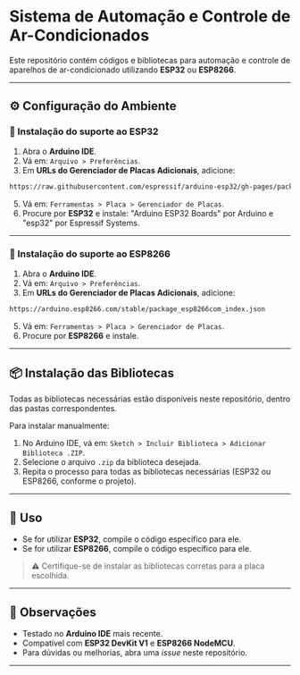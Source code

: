 # Sistema de Automação e Controle de Ar-Condicionados

Este repositório contém códigos e bibliotecas para automação e controle de aparelhos de ar-condicionado utilizando **ESP32** ou **ESP8266**.

---
## ⚙️ Configuração do Ambiente

### 🔹 Instalação do suporte ao ESP32
1. Abra o **Arduino IDE**.  
2. Vá em: `Arquivo > Preferências`.  
3. Em **URLs do Gerenciador de Placas Adicionais**, adicione:
```bash
https://raw.githubusercontent.com/espressif/arduino-esp32/gh-pages/package_esp32_index.json
```
5. Vá em: `Ferramentas > Placa > Gerenciador de Placas`.  
6. Procure por **ESP32** e instale: "Arduino ESP32 Boards" por Arduino e "esp32" por Espressif Systems.

---

### 🔹 Instalação do suporte ao ESP8266
1. Abra o **Arduino IDE**.  
2. Vá em: `Arquivo > Preferências`.  
3. Em **URLs do Gerenciador de Placas Adicionais**, adicione:
```bash
https://arduino.esp8266.com/stable/package_esp8266com_index.json
```
5. Vá em: `Ferramentas > Placa > Gerenciador de Placas`.  
6. Procure por **ESP8266** e instale.

---

## 📦 Instalação das Bibliotecas

Todas as bibliotecas necessárias estão disponíveis neste repositório, dentro das pastas correspondentes.

Para instalar manualmente:  
1. No Arduino IDE, vá em: `Sketch > Incluir Biblioteca > Adicionar Biblioteca .ZIP`.  
2. Selecione o arquivo `.zip` da biblioteca desejada.  
3. Repita o processo para todas as bibliotecas necessárias (ESP32 ou ESP8266, conforme o projeto).

---

## 🚀 Uso

- Se for utilizar **ESP32**, compile o código específico para ele.  
- Se for utilizar **ESP8266**, compile o código específico para ele.  

> ⚠️ Certifique-se de instalar as bibliotecas corretas para a placa escolhida.

---

## 📖 Observações
- Testado no **Arduino IDE** mais recente.  
- Compatível com **ESP32 DevKit V1** e **ESP8266 NodeMCU**.  
- Para dúvidas ou melhorias, abra uma *issue* neste repositório.
****
